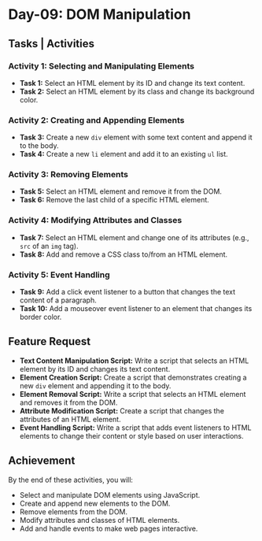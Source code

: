 # Day-09: DOM Manipulation

## Tasks | Activities

### Activity 1: Selecting and Manipulating Elements

- **Task 1:** Select an HTML element by its ID and change its text content.
- **Task 2:** Select an HTML element by its class and change its background color.

### Activity 2: Creating and Appending Elements

- **Task 3:** Create a new `div` element with some text content and append it to the body.
- **Task 4:** Create a new `li` element and add it to an existing `ul` list.

### Activity 3: Removing Elements

- **Task 5:** Select an HTML element and remove it from the DOM.
- **Task 6:** Remove the last child of a specific HTML element.

### Activity 4: Modifying Attributes and Classes

- **Task 7:** Select an HTML element and change one of its attributes (e.g., `src` of an `img` tag).
- **Task 8:** Add and remove a CSS class to/from an HTML element.

### Activity 5: Event Handling

- **Task 9:** Add a click event listener to a button that changes the text content of a paragraph.
- **Task 10:** Add a mouseover event listener to an element that changes its border color.

## Feature Request

- **Text Content Manipulation Script:** Write a script that selects an HTML element by its ID and changes its text content.
- **Element Creation Script:** Create a script that demonstrates creating a new `div` element and appending it to the body.
- **Element Removal Script:** Write a script that selects an HTML element and removes it from the DOM.
- **Attribute Modification Script:** Create a script that changes the attributes of an HTML element.
- **Event Handling Script:** Write a script that adds event listeners to HTML elements to change their content or style based on user interactions.

## Achievement

By the end of these activities, you will:

- Select and manipulate DOM elements using JavaScript.
- Create and append new elements to the DOM.
- Remove elements from the DOM.
- Modify attributes and classes of HTML elements.
- Add and handle events to make web pages interactive.
